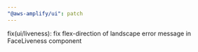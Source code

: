 ```yaml
---
"@aws-amplify/ui": patch
---
```


fix(ui/liveness): fix flex-direction of landscape error message in FaceLiveness component
